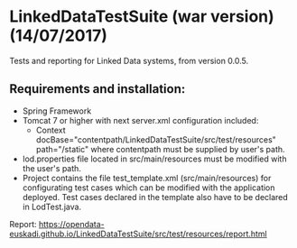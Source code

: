 # LinkedDataTestSuite (war version)(14/07/2017)
Tests and reporting for Linked Data systems, from version 0.0.5.

## Requirements and installation:
- Spring Framework
- Tomcat 7 or higher with next server.xml configuration included:
	- Context docBase="contentpath/LinkedDataTestSuite/src/test/resources" path="/static"
	where contentpath must be supplied by user's path.
- lod.properties file located in src/main/resources must be modified with the user's path.
- Project contains the file test_template.xml (src/main/resources) for configurating test cases which can be modified
with the application deployed. Test cases declared in the template also have to be declared in LodTest.java.

Report: https://opendata-euskadi.github.io/LinkedDataTestSuite/src/test/resources/report.html

